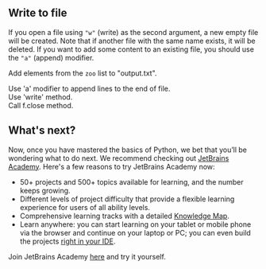 ## Write to file

If you open a file using `"w"` (write) as the second argument, a new empty file will be created. Note that if another file with the same name exists, it will be deleted. If you want to add some content to an existing file, you should use the `"a"` (append) modifier.  
  
Add elements from the `zoo` list to "output.txt".  

<div class='hint'>Use 'a' modifier to append lines to the end of file.</div>
<div class='hint'>Use 'write' method.</div>
<div class='hint'>Call f.close method.</div>

## What's next?

Now, once you have mastered the basics of Python, we bet that you’ll be wondering what to do next. We recommend checking out [JetBrains Academy](https://hi.hyperskill.org?utm_source=ide&utm_content=last-task). Here's a few reasons to try JetBrains Academy now:

- 50+ projects and 500+ topics available for learning, and the number keeps growing.
- Different levels of project difficulty that provide a flexible learning experience for users of all ability levels.
- Comprehensive learning tracks with a detailed [Knowledge Map](https://hyperskill.org/knowledge-map?utm_source=ide&utm_content=last-task).
- Learn anywhere: you can start learning on your tablet or mobile phone via the browser and continue on your laptop or PC; you can even build the projects [right in your IDE](https://hyperskill.org/plugin#python).

Join JetBrains Academy [here](https://hyperskill.org/onboarding?track=python&utm_source=ide&utm_content=last-task) and try it yourself.
